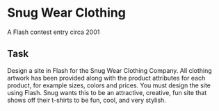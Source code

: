 # Snug Wear Clothing
A Flash contest entry circa 2001

## Task
Design a site in Flash for the Snug Wear Clothing Company. All clothing artwork has been provided along with the product attributes for each product, for example sizes, colors and prices. You must design the site using Flash. Snug wants this to be an attractive, creative, fun site that shows off their t-shirts to be fun, cool, and very stylish.
